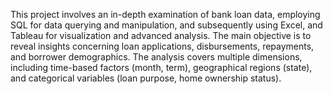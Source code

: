 This project involves an in-depth examination of bank loan data, employing SQL for data 
querying and manipulation, and subsequently using Excel, and Tableau for 
visualization and advanced analysis. The main objective is to reveal insights concerning loan 
applications, disbursements, repayments, and borrower demographics. The analysis covers 
multiple dimensions, including time-based factors (month, term), geographical regions 
(state), and categorical variables (loan purpose, home ownership status).
